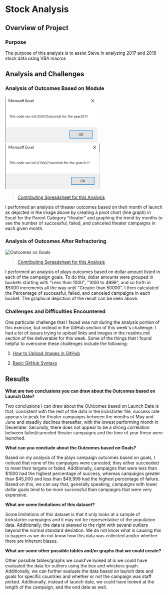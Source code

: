# Stock Analysis

## Overview of Project

### Purpose
The purpose of this analysis is to assist Steve in analyzing 2017 and 2018 stock data using VBA macros
## Analysis and Challenges

### Analysis of Outcomes Based on Module 
![2017 Run time based on Module](Resources/Module2-2017time.png) 
![2017 Run time based on Module](Resources/Challenge2-2017time.png) 
>[Contributing Spreadsheet for this Analysis](Kickstarter_Challenge.xlsx.xlsx)

I performed an analysis of theater outcomes based on their month of launch as depicted in the image above by creating a pivot chart (line graph) in Excel for the Parent Category "theater" and graphing the trend by months to see the number of successful, failed, and canceled theater campaigns in each given month. 

### Analysis of Outcomes After Refractoring
![Outcomes vs Goals](Resources/Outcomes_vs_Goals.png)
>[Contributing Spreadsheet for this Analysis](Kickstarter_Challenge.xlsx.xlsx)

I performed an analysis of plays outcomes based on dollar amount listed in each of the campaign goals. To do this, dollar amounts were grouped in buckets starting with "Less than 1000", "1000 to 4999", and so forth in $5000 increments all the way until "Greater than 50000". I then calculated the Percentage of successful, failed, and canceled campaigns in each bucket. The graphical depiction of the result can be seen above. 

### Challenges and Difficulties Encountered
One particular challenge that I faced was not during the analysis portion of this exercise, but instead in the GitHub section of this week's challenge. I had a lot of issues trying to upload links and images in the readme.md section of the deliverable for this week. Some of the things that I found helpful to overcome these challenges include the following: 

1. [How to Upload Images in GitHub](https://www.youtube.com/watch?v=hHbWF1Bvgf4)

2. [Basic GitHub Syntaxs](https://docs.github.com/en/github/writing-on-github/basic-writing-and-formatting-syntax#links)

## Results

**What are two conclusions you can draw about the Outcomes based on Launch Date?**

Two conclusions I can draw about the OUtcomes based on Launch Date is that, consistent with the rest of the data in the kickstarter file, success rate appears to peak for theater campaigns between the months of May and June and steadily declines thereafter, with the lowest performing month in December. Secondly, there does not appear to be a strong correlation between failed/canceled theater campaigns and the time of year these were launched. 

**What can you conclude about the Outcomes based on Goals?**

Based on my analysis of the plays campaign outcomes based on goals, I noticed that none of the campaigns were canceled; they either succeeded to meet their targets or failed. Additionally, campaigns that were less than $1000 had the highest percentage of success, whereas campaigns greater than $45,000 and less than $49,999 had the highest percentage of failure. Based on this, we can say that, generally speaking, campaigns with lower dollar goals tend to be more successful than campaigns that were very expensive. 

**What are some limitations of this dataset?**

Some limitations of this dataset is that it only looks at a sample of kickstarter campaigns and it may not be representative of the population data. Additionally, the data is skewed to the right with several outliers beyond the normal standard deviation. We do not know what is causing this to happen as we do not know how this data was collected and/or whether there are inherent biases. 

**What are some other possible tables and/or graphs that we could create?**

Other possible tables/graphs we could've looked at is we could have evaluated the data for outliers using the box and whiskers graph. Additionally, we can further evaluate the data based on launch date and goals for specific countries and whether or not the campaign was staff picked. Additionally, instead of launch date, we could have looked at the length of the campaign, and the end date as well. 
